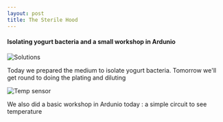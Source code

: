 ```yaml
---
layout: post
title: The Sterile Hood
---
```



#### Isolating yogurt bacteria and a small workshop in Ardunio

![Solutions]({{site.baseurl}}/images/lab%20work/Isolating20%bacteria.jpg)

Today we prepared the medium to isolate yogurt bacteria.
Tomorrow we'll get round to doing the plating and diluting

![Temp sensor]({{site.baseurl}}images/ardunio/temp%20sensor.JPG)

We also did a basic workshop in Ardunio today : a simple circuit to see temperature
